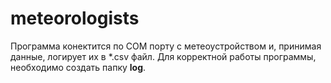 # meteorologists

Программа конектится по COM порту с метеоустройством и, принимая данные, логирует их в *.csv файл.
Для корректной работы программы, необходимо создать папку **log**.